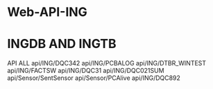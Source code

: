 # Web-API-ING
# INGDB AND INGTB

API ALL
api/ING/DQC342
api/ING/PCBALOG
api/ING/DTBR_WINTEST
api/ING/FACTSW
api/ING/DQC31
api/ING/DQC021SUM
api/Sensor/SentSensor
api/Sensor/PCAlive
api/ING/DQC892


